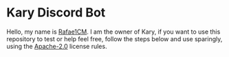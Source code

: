 # Kary Discord Bot

Hello, my name is [Rafae1CM](https://www.github.com/Rafae1CM). I am the owner of Kary, if you want to use this repository to test or help feel free, follow the steps below and use sparingly, using the [Apache-2.0](https://www.apache.org/licenses/LICENSE-2.0) license rules.
